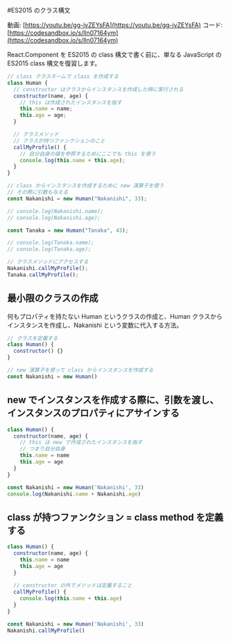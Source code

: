 #ES2015 のクラス構文

動画: [https://youtu.be/gg-ivZEYsFA](https://youtu.be/gg-ivZEYsFA)
コード: [https://codesandbox.io/s/lln07164ym](https://codesandbox.io/s/lln07164ym)

React.Component を ES2015 の class 構文で書く前に、単なる JavaScript の ES2015 class 構文を復習します。

```js
// class クラスネームで class を作成する
class Human {
  // constructor はクラスからインスタンスを作成した時に実行される
  constructor(name, age) {
    // this は作成されたインスタンスを指す
    this.name = name;
    this.age = age;
  }

  // クラスメソッド
  // クラスが持つファンクションのこと
  callMyProfile() {
    // 自分自身の値を参照するためにここでも this を使う
    console.log(this.name + this.age);
  }
}

// class からインスタンスを作成するために new 演算子を使う
// その際に引数も与える
const Nakanishi = new Human("Nakanishi", 33);

// console.log(Nakanishi.name);
// console.log(Nakanishi.age);

const Tanaka = new Human("Tanaka", 43);

// console.log(Tanaka.name);
// console.log(Tanaka.age);

// クラスメソッドにアクセスする
Nakanishi.callMyProfile();
Tanaka.callMyProfile();

```

## 最小限のクラスの作成

何もプロパティを持たない Human というクラスの作成と、Human クラスからインスタンスを作成し、Nakanishi という変数に代入する方法。

```js
// クラスを定義する
class Human() {
  constructor() {}
}

// new 演算子を使って class からインスタンスを作成する
const Nakanishi = new Human()
```

## new でインスタンスを作成する際に、引数を渡し、インスタンスのプロパティにアサインする

```js
class Human() {
  constructor(name, age) {
    // this は new で作成されたインスタンスを指す
    // つまり自分自身
    this.name = name
    this.age = age
  }
}

const Nakanishi = new Human('Nakanishi', 33)
console.log(Nakanishi.name + Nakanishi.age)
```

## class が持つファンクション = class method を定義する

```js
class Human() {
  constructor(name, age) {
    this.name = name
    this.age = age
  }
  
  // constructor の外でメソッドは定義すること
  callMyProfile() {
    console.log(this.name + this.age)
  }
}

const Nakanishi = new Human('Nakanishi', 33)
Nakanishi.callMyProfile()
```




